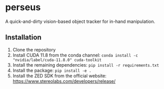 # perseus
A quick-and-dirty vision-based object tracker for in-hand manipulation. 

## Installation
1. Clone the repository
2. Install CUDA 11.8 from the conda channel:
```conda install -c "nvidia/label/cuda-11.8.0" cuda-toolkit```
3. Install the remaining dependencies:
```pip install -r requirements.txt```
4. Install the package:
```pip install -e .```
5. Install the ZED SDK from the official website: https://www.stereolabs.com/developers/release/